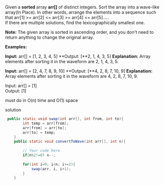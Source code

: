 Given a **sorted** array **arr[]** of distinct integers. Sort the array into a wave-like array(In Place). In other words, arrange the elements into a sequence such that arr[1] >= arr[2] <= arr[3] >= arr[4] <= arr[5].....  
If there are multiple solutions, find the lexicographically smallest one.

**Note:** The given array is sorted in ascending order, and you don't need to return anything to change the original array.

**Examples:**

**Input:** arr[] = [1, 2, 3, 4, 5]
**Output: [**2, 1, 4, 3, 5]
**Explanation:** Array elements after sorting it in the waveform are 2, 1, 4, 3, 5.

**Input:** arr[] = [2, 4, 7, 8, 9, 10]
**Output: [**4, 2, 8, 7, 10, 9]
**Explanation:** Array elements after sorting it in the waveform are 4, 2, 8, 7, 10, 9.  
  
Input: arr[] = [1]  
Output: [1]

must do in O(n) time and O(1) space

solution

```java
 public static void swap(int arr[], int from, int to){
        int temp = arr[from];
        arr[from] = arr[to];
        arr[to] = temp;
    }
    public static void convertToWave(int arr[], int n){
        
        // Your code here
        if(n%2!=0) n--;
        
        for(int i=0; i<n; i+=2){
            swap(arr, i, i+1);
        }
    }
```
